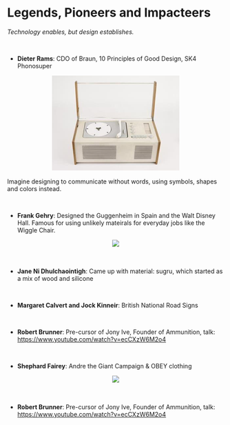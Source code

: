 # Legends, Pioneers and Impacteers

<i>Technology enables, but design establishes.</i>

&nbsp;

- <b>Dieter Rams</b>: CDO of Braun, 10 Principles of Good Design, SK4 Phonosuper

<p align="center"> 
<img src="https://github.com/WizardOfAus/The-Ultimate-Design-Resource-Go-To/blob/master/Legendary%20Designers/Images/image.png">
</p>

Imagine designing to communicate without words, using symbols, shapes and colors instead.

&nbsp;

- <b>Frank Gehry</b>: Designed the Guggenheim in Spain and the Walt Disney Hall. Famous for using unlikely mateirals for everyday jobs like the Wiggle Chair.

<p align="center"> 
<img src="https://static.dezeen.com/uploads/2014/12/dezeen_Design-Museum-Collection-App-chairs_1.jpg">
</p>

&nbsp;

- <b>Jane Ni Dhulchaointigh</b>: Came up with material: sugru, which started as a mix of wood and silicone

&nbsp;

- <b>Margaret Calvert and Jock Kinneir</b>: British National Road Signs

&nbsp;

- <b>Robert Brunner</b>: Pre-cursor of Jony Ive, Founder of Ammunition, talk: https://www.youtube.com/watch?v=ecCXzW6M2o4

&nbsp;

- <b>Shephard Fairey</b>: Andre the Giant Campaign & OBEY clothing

<p align="center"> 
<img src="https://img.rt.com/files/oldfiles/usa/shepard-fairey-hope-jail-145/obama-hope.si.jpg">
</p>

&nbsp;

- <b>Robert Brunner</b>: Pre-cursor of Jony Ive, Founder of Ammunition, talk: https://www.youtube.com/watch?v=ecCXzW6M2o4



